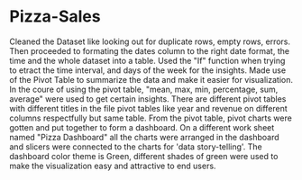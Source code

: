 # Pizza-Sales
Cleaned the Dataset like looking out for duplicate rows, empty rows, errors.
Then proceeded to formating the dates column to the right date format, the time and the whole dataset into a table.
Used the "If" function when trying to etract the time interval, and days of the week for the insights. 
Made use of the Pivot Table to summarize the data and make it easier for visualization.
In the coure of using the pivot table, "mean, max, min, percentage, sum, average" were used to get certain insights. There are different pivot tables with different titles in the file pivot tables like year and revenue on different columns respectfully but same table.
From the pivot table, pivot charts were gotten and put together to form a dashboard.
On a different work sheet named "Pizza Dashboard" all the charts were arranged in the dashboard and slicers were connected to the charts for 'data story-telling'. 
The dashboard color theme is Green, different shades of green were used to make the visualization easy and attractive to end users. 
